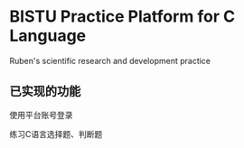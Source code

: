 # BISTU Practice Platform for C Language
 Ruben's scientific research and development practice

## 已实现的功能
使用平台账号登录

练习C语言选择题、判断题
